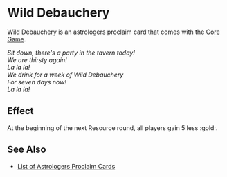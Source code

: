 # Wild Debauchery

Wild Debauchery is an astrologers proclaim card that comes with the [Core Game](../content.md).

*Sit down, there's a party in the tavern today!<br>We are thirsty again!<br>La la la!<br>We drink for a week of Wild Debauchery<br>For seven days now!<br>La la la!*


## Effect

At the beginning of the next Resource round, all players gain 5 less :gold:.


## See Also

- [List of Astrologers Proclaim Cards](../astrologers_proclaim.md)
